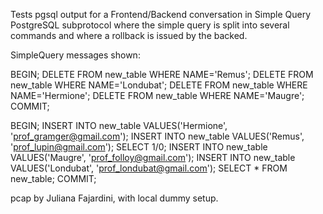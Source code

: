 Tests pgsql output for a Frontend/Backend conversation in Simple Query PostgreSQL subprotocol where the simple query is split into several commands and where a rollback is issued by the backed.

SimpleQuery messages shown:

BEGIN;
DELETE FROM new_table WHERE NAME='Remus';
DELETE FROM new_table WHERE NAME='Londubat';
DELETE FROM new_table WHERE NAME='Hermione';
DELETE FROM new_table WHERE NAME='Maugre';
COMMIT;

BEGIN;
INSERT INTO new_table VALUES('Hermione', 'prof_gramger@gmail.com');
INSERT INTO new_table VALUES('Remus', 'prof_lupin@gmail.com');
SELECT 1/0;
INSERT INTO new_table VALUES('Maugre', 'prof_folloy@gmail.com');
INSERT INTO new_table VALUES('Londubat', 'prof_londubat@gmail.com');
SELECT * FROM new_table;
COMMIT;

pcap by Juliana Fajardini, with local dummy setup.
